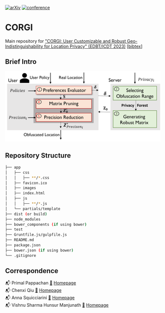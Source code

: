 [![arXiv](https://img.shields.io/badge/arXiv-2206.08396-b31b1b.svg)](https://arxiv.org/abs/2206.08396) [![conference](https://img.shields.io/badge/EDBT/ICDT--2023-Review-Review)](https://www.edbt.org/)

# CORGI #

Main repository for ["CORGI: User Customizable and Robust Geo-Indistinguishability for Location Privacy" (EDBT/ICDT 2023)](https://arxiv.org/abs/2206.08396?context=cs) 
 [[bibtex](#citation)]
## Brief Intro ##
![](Results/CORGI.png)

## Repository Structure ##

```bash
├── app
│   ├── css
│   │   ├── **/*.css
│   ├── favicon.ico
│   ├── images
│   ├── index.html
│   ├── js
│   │   ├── **/*.js
│   └── partials/template
├── dist (or build)
├── node_modules
├── bower_components (if using bower)
├── test
├── Gruntfile.js/gulpfile.js
├── README.md
├── package.json
├── bower.json (if using bower)
└── .gitignore
```

## Correspondence ##

📬 Primal Pappachan [📜](mailto:primal@psu.edu) [Homepage](https://primalpappachan.com/)<br />
📬 Chenxi Qiu [📜](mailto:chenxi.qiu@unt.edu) [Homepage](https://computerscience.engineering.unt.edu/people/faculty/chenxi-qiu)<br />
📬 Anna Squicciarini [📜](mailto:acs20@psu.edu) [Homepage](https://faculty.ist.psu.edu/acs20/)<br />
📬 Vishnu Sharma Hunsur Manjunath [📜](mailto:vxh5104@psu.edu) [Homepage](mailto:vxh5104@psu.edu)<br />
